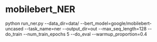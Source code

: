 # mobilebert_NER

python run_ner.py --data_dir=data/ --bert_model=google/mobilebert-uncased --task_name=ner --output_dir=out --max_seq_length=128 --do_train --num_train_epochs 5 --do_eval --warmup_proportion=0.4
